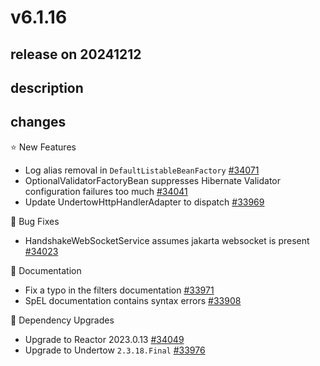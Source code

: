 # v6.1.16

## release on 20241212
## description
## changes
⭐ New Features

* Log alias removal in <code>DefaultListableBeanFactory</code> <a href="https://github.com/spring-projects/spring-framework/issues/34071" data-hovercard-type="issue" data-hovercard-url="/spring-projects/spring-framework/issues/34071/hovercard">#34071</a>
* OptionalValidatorFactoryBean suppresses Hibernate Validator configuration failures too much <a href="https://github.com/spring-projects/spring-framework/issues/34041" data-hovercard-type="issue" data-hovercard-url="/spring-projects/spring-framework/issues/34041/hovercard">#34041</a>
* Update UndertowHttpHandlerAdapter to dispatch <a href="https://github.com/spring-projects/spring-framework/issues/33969" data-hovercard-type="issue" data-hovercard-url="/spring-projects/spring-framework/issues/33969/hovercard">#33969</a>

🐞 Bug Fixes

* HandshakeWebSocketService assumes jakarta websocket is present <a href="https://github.com/spring-projects/spring-framework/issues/34023" data-hovercard-type="issue" data-hovercard-url="/spring-projects/spring-framework/issues/34023/hovercard">#34023</a>

📔 Documentation

* Fix a typo in the filters documentation <a href="https://github.com/spring-projects/spring-framework/issues/33971" data-hovercard-type="issue" data-hovercard-url="/spring-projects/spring-framework/issues/33971/hovercard">#33971</a>
* SpEL documentation contains syntax errors <a href="https://github.com/spring-projects/spring-framework/issues/33908" data-hovercard-type="issue" data-hovercard-url="/spring-projects/spring-framework/issues/33908/hovercard">#33908</a>

🔨 Dependency Upgrades

* Upgrade to Reactor 2023.0.13 <a href="https://github.com/spring-projects/spring-framework/issues/34049" data-hovercard-type="issue" data-hovercard-url="/spring-projects/spring-framework/issues/34049/hovercard">#34049</a>
* Upgrade to Undertow <code>2.3.18.Final</code> <a href="https://github.com/spring-projects/spring-framework/issues/33976" data-hovercard-type="issue" data-hovercard-url="/spring-projects/spring-framework/issues/33976/hovercard">#33976</a>

